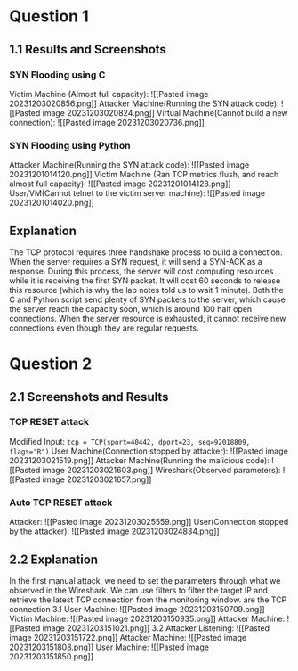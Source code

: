 # Question 1
## 1.1 Results and Screenshots
### SYN Flooding using C
Victim Machine (Almost full capacity): 
![[Pasted image 20231203020856.png]]
Attacker Machine(Running the SYN attack code): 
![[Pasted image 20231203020824.png]]
Virtual Machine(Cannot build a new connection): 
![[Pasted image 20231203020736.png]]
### SYN Flooding using Python 
Attacker Machine(Running the SYN attack code): 
![[Pasted image 20231201014120.png]]
Victim Machine (Ran TCP metrics flush, and reach almost full capacity): 
![[Pasted image 20231201014128.png]]
User/VM(Cannot telnet to the victim server machine):
![[Pasted image 20231201014020.png]]
## Explanation
The TCP protocol requires three handshake process to build a connection. When the server requires a SYN request, it will send a SYN-ACK as a response. During this process, the server will cost computing resources while it is receiving the first SYN packet. It will cost 60 seconds to release this resource (which is why the lab notes told us to wait 1 minute). 
Both the C and Python script send plenty of SYN packets to the server, which cause the server reach the capacity soon, which is around 100 half open connections. When the server resource is exhausted, it cannot receive new connections even though they are regular requests. 
# Question 2
## 2.1 Screenshots and Results
### TCP RESET attack
Modified Input: 
`tcp = TCP(sport=40442, dport=23, seq=92018809, flags="R")`
User Machine(Connection stopped by attacker):
![[Pasted image 20231203021519.png]]
Attacker Machine(Running the malicious code): 
![[Pasted image 20231203021603.png]]
Wireshark(Observed parameters): 
![[Pasted image 20231203021657.png]]
### Auto TCP RESET attack
Attacker: 
![[Pasted image 20231203025559.png]]
User(Connection stopped by the attacker): 
![[Pasted image 20231203024834.png]]
## 2.2 Explanation
In the first manual attack, we need to set the parameters through what we observed in the Wireshark. We can use filters to filter the target IP and retrieve the latest TCP connection from the monitoring window. are the TCP connection 
3.1 
User Machine: 
![[Pasted image 20231203150709.png]]
Victim Machine:
![[Pasted image 20231203150935.png]]
Attacker Machine:
![[Pasted image 20231203151021.png]]
3.2 
Attacker Listening: 
![[Pasted image 20231203151722.png]]
Attacker Machine: 
![[Pasted image 20231203151808.png]]
User Machine:
![[Pasted image 20231203151850.png]]